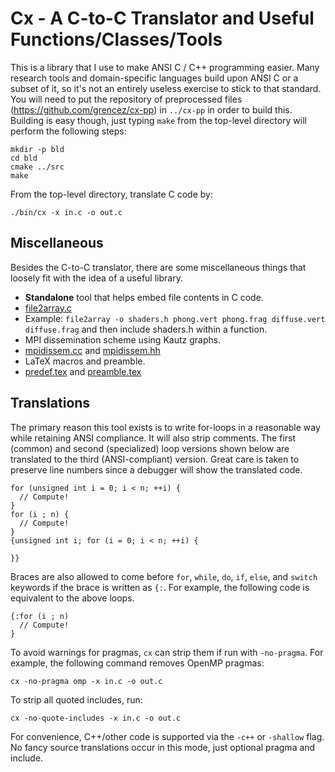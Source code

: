 
# Cx - A C-to-C Translator and Useful Functions/Classes/Tools

This is a library that I use to make ANSI C / C++ programming easier.
Many research tools and domain-specific languages build upon ANSI C or a subset of it, so it's not an entirely useless exercise to stick to that standard.
You will need to put the repository of preprocessed files (https://github.com/grencez/cx-pp) in `../cx-pp` in order to build this.
Building is easy though, just typing `make` from the top-level directory will perform the following steps:
```
mkdir -p bld
cd bld
cmake ../src
make
```

From the top-level directory, translate C code by:
```
./bin/cx -x in.c -o out.c
```

## Miscellaneous

Besides the C-to-C translator, there are some miscellaneous things that loosely fit with the idea of a useful library.

* **Standalone** tool that helps embed file contents in C code.
 * [file2array.c](src/file2array.c)
 * Example: `file2array -o shaders.h phong.vert phong.frag diffuse.vert diffuse.frag` and then include shaders.h within a function.
* MPI dissemination scheme using Kautz graphs.
 * [mpidissem.cc](src/mpidissem.cc) and [mpidissem.hh](src/mpidissem.hh)
* LaTeX macros and preamble.
 * [predef.tex](doc/predef.tex) and [preamble.tex](doc/preamble.tex)

## Translations

The primary reason this tool exists is to write for-loops in a reasonable way while retaining ANSI compliance.
It will also strip comments.
The first (common) and second (specialized) loop versions shown below are translated to the third (ANSI-compliant) version.
Great care is taken to preserve line numbers since a debugger will show the translated code.
```
for (unsigned int i = 0; i < n; ++i) {
  // Compute!
}
for (i ; n) {
  // Compute!
}
{unsigned int i; for (i = 0; i < n; ++i) {

}}
```

Braces are also allowed to come before `for`, `while`, `do`, `if`, `else`, and `switch` keywords if the brace is written as `{:`.
For example, the following code is equivalent to the above loops.
```
{:for (i ; n)
  // Compute!
}
```

To avoid warnings for pragmas, `cx` can strip them if run with `-no-pragma`.
For example, the following command removes OpenMP pragmas:
```
cx -no-pragma omp -x in.c -o out.c
```
To strip all quoted includes, run:
```
cx -no-quote-includes -x in.c -o out.c
```

For convenience, C++/other code is supported via the `-c++` or `-shallow` flag.
No fancy source translations occur in this mode, just optional pragma and include.

